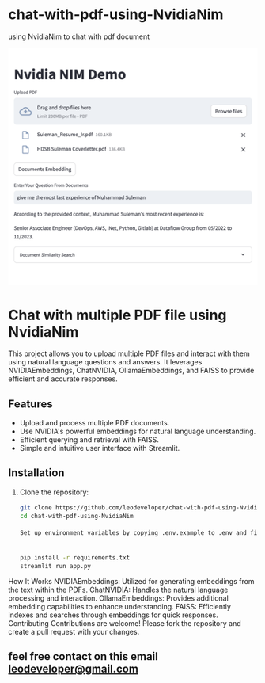 # chat-with-pdf-using-NvidiaNim
using NvidiaNim to chat with pdf document

![Application Screenshot](https://github.com/leodeveloper/chat-with-pdf-using-NvidiaNim/blob/main/Nvidia%20Nim.png)

# Chat with multiple PDF file using NvidiaNim

This project allows you to upload multiple PDF files and interact with them using natural language questions and answers. It leverages NVIDIAEmbeddings, ChatNVIDIA, OllamaEmbeddings, and FAISS to provide efficient and accurate responses.

## Features

- Upload and process multiple PDF documents.
- Use NVIDIA's powerful embeddings for natural language understanding.
- Efficient querying and retrieval with FAISS.
- Simple and intuitive user interface with Streamlit.

## Installation

1. Clone the repository:
   ```bash
   git clone https://github.com/leodeveloper/chat-with-pdf-using-NvidiaNim.git
   cd chat-with-pdf-using-NvidiaNim

   Set up environment variables by copying .env.example to .env and filling in the necessary values.


   pip install -r requirements.txt
   streamlit run app.py


How It Works
NVIDIAEmbeddings: Utilized for generating embeddings from the text within the PDFs.
ChatNVIDIA: Handles the natural language processing and interaction.
OllamaEmbeddings: Provides additional embedding capabilities to enhance understanding.
FAISS: Efficiently indexes and searches through embeddings for quick responses.
Contributing
Contributions are welcome! Please fork the repository and create a pull request with your changes.

## feel free contact on this email leodeveloper@gmail.com